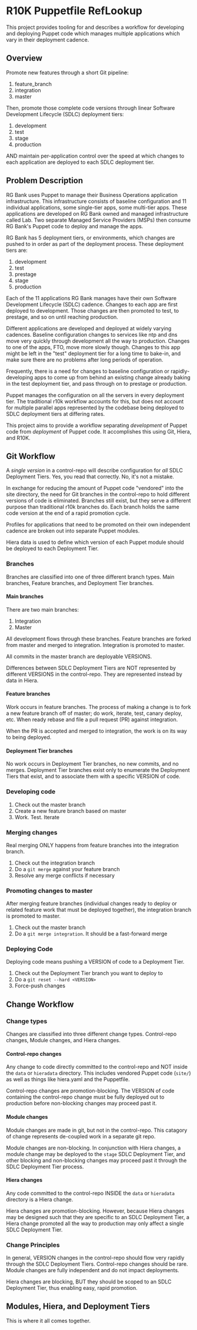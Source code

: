 # R10K Puppetfile RefLookup

This project provides tooling for and describes a workflow for developing and deploying Puppet code which manages multiple applications which vary in their deployment cadence.

## Overview

Promote new features through a short Git pipeline:

1. feature\_branch
2. integration
3. master

Then, promote those complete code versions through linear Software Development Lifecycle (SDLC) deployment tiers:

1. development
2. test
4. stage
5. production

AND maintain per-application control over the speed at which changes to each application are deployed to each SDLC deployment tier.

## Problem Description

RG Bank uses Puppet to manage their Business Operations application infrastructure. This infrastructure consists of baseline configuration and 11 individual applications, some single-tier apps, some multi-tier apps. These applications are developed on RG Bank owned and managed infrastructure called Lab. Two separate Managed Service Providers (MSPs) then consume RG Bank's Puppet code to deploy and manage the apps.

RG Bank has 5 deployment tiers, or environments, which changes are pushed to in order as part of the deployment process. These deployment tiers are:

1. development
2. test
3. prestage
4. stage
5. production

Each of the 11 applications RG Bank manages have their own Software Development Lifecycle (SDLC) cadence. Changes to each app are first deployed to development. Those changes are then promoted to test, to prestage, and so on until reaching production.

Different applications are developed and deployed at widely varying cadences. Baseline configuration changes to services like ntp and dns move very quickly through development all the way to production. Changes to one of the apps, FTO, move more slowly though. Changes to this app might be left in the "test" deployment tier for a long time to bake-in, and make sure there are no problems after long periods of operation.

Frequently, there is a need for changes to baseline configuration or rapidly-developing apps to come up from behind an existing change already baking in the test deployment tier, and pass through on to prestage or production.

Puppet manages the configuration on all the servers in every deployment tier. The traditional r10k workflow accounts for this, but does not account for multiple parallel apps represented by the codebase being deployed to SDLC deployment tiers at differing rates.

This project aims to provide a workflow separating _development_ of Puppet code from _deployment_ of Puppet code. It accomplishes this using Git, Hiera, and R10K.

## Git Workflow

A _single version_ in a control-repo will describe configuration for _all_ SDLC Deployment Tiers. Yes, you read that correctly. No, it's not a mistake.

In exchange for reducing the amount of Puppet code "vendored" into the site directory, the need for Git branches in the control-repo to hold different versions of code is eliminated. Branches still exist, but they serve a different purpose than traditional r10k branches do. Each branch holds the same code version at the end of a rapid promotion cycle.

Profiles for applications that need to be promoted on their own independent cadence are broken out into separate Puppet modules.

Hiera data is used to define which version of each Puppet module should be deployed to each Deployment Tier.

### Branches

Branches are classified into one of three different branch types. Main branches, Feature branches, and Deployment Tier branches.

#### Main branches

There are two main branches:

1. Integration
2. Master

All development flows through these branches. Feature branches are forked from master and merged to integration. Integration is promoted to master.

All commits in the master branch are deployable VERSIONS.

Differences between SDLC Deployment Tiers are NOT represented by different VERSIONS in the control-repo. They are represented instead by data in Hiera.

#### Feature branches

Work occurs in feature branches. The process of making a change is to fork a new feature branch off of master; do work, iterate, test, canary deploy, etc. When ready rebase and file a pull request (PR) against integration.

When the PR is accepted and merged to integration, the work is on its way to being deployed.

#### Deployment Tier branches

No work occurs in Deployment Tier branches, no new commits, and no merges. Deployment Tier branches exist only to enumerate the Deployment Tiers that exist, and to associate them with a specific VERSION of code.

### Developing code

1. Check out the master branch
2. Create a new feature branch based on master
3. Work. Test. Iterate

### Merging changes

Real merging ONLY happens from feature branches into the integration branch.

1. Check out the integration branch
2. Do a `git merge` against your feature branch
3. Resolve any merge conflicts if necessary

### Promoting changes to master

After merging feature branches (individual changes ready to deploy or related feature work that must be deployed together), the integration branch is promoted to master.

1. Check out the master branch
2. Do a `git merge integration`. It should be a fast-forward merge

### Deploying Code

Deploying code means pushing a VERSION of code to a Deployment Tier.

1. Check out the Deployment Tier branch you want to deploy to
2. Do a `git reset --hard <VERSION>`
3. Force-push changes

## Change Workflow

### Change types

Changes are classified into three different change types. Control-repo changes, Module changes, and Hiera changes.

#### Control-repo changes

Any change to code directly committed to the control-repo and NOT inside the `data` or `hieradata` directory. This includes vendored Puppet code (`site/`) as well as things like hiera.yaml and the Puppetfile.

Control-repo changes are promotion-blocking. The VERSION of code containing the control-repo change must be fully deployed out to production before non-blocking changes may proceed past it.

#### Module changes

Module changes are made in git, but not in the control-repo. This catagory of change represents de-coupled work in a separate git repo.

Module changes are non-blocking. In conjunction with Hiera changes, a module change may be deployed to the `stage` SDLC Deployment Tier, and other blocking and non-blocking changes may proceed past it through the SDLC Deployment Tier process.

#### Hiera changes

Any code committed to the control-repo INSIDE the `data` or `hieradata` directory is a Hiera change.

Hiera changes are promotion-blocking. However, because Hiera changes may be designed such that they are specific to an SDLC Deployment Tier, a Hiera change promoted all the way to production may only affect a single SDLC Deployment Tier.

### Change Principles

In general, VERSION changes in the control-repo should flow very rapidly through the SDLC Deployment Tiers. Control-repo changes should be rare. Module changes are fully independent and do not impact deployments.

Hiera changes are blocking, BUT they should be scoped to an SDLC Deployment Tier, thus enabling easy, rapid promotion.

## Modules, Hiera, and Deployment Tiers

This is where it all comes together.


